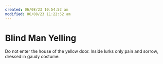 ```yaml
---
created: 06/08/23 10:54:52 am
modified: 06/08/23 11:22:52 am
---
```


# Blind Man Yelling

Do not enter the house of the yellow door.
Inside lurks only pain and sorrow, dressed
in gaudy costume.
